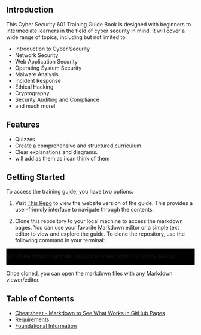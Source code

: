 <link rel="stylesheet" href="https://novaxiophi.github.io/securityplusTraining.githubpages.io/styles.css">

## Introduction

This Cyber Security 601 Training Guide Book is designed with beginners to intermediate learners in the field of cyber security in mind. It will cover a wide range of topics, including but not limited to:

- Introduction to Cyber Security
- Network Security
- Web Application Security
- Operating System Security
- Malware Analysis
- Incident Response
- Ethical Hacking
- Cryptography
- Security Auditing and Compliance
- and much more!

## Features

- Quizzes
- Create a comprehensive and structured curriculum.
- Clear explanations and diagrams.
- will add as them as i can think of them

## Getting Started

To access the training guide, you have two options:

1. Visit [This Repo](https://github.com/novaxiophi/securityplusTraining.githubpages.io) to view the website version of the guide. This provides a user-friendly interface to navigate through the contents.

2. Clone this repository to your local machine to access the markdown pages. You can use your favorite Markdown editor or a simple text editor to view and explore the guide. To clone the repository, use the following command in your terminal:

<div style="background-color:black">
<pre>
<code>
git clone https://github.com/yourusername/cyber-security-601.git
</code>
</pre>
</div>

Once cloned, you can open the markdown files with any Markdown viewer/editor.

## Table of Contents

- [Cheatsheet - Markdown to See What Works in GitHub Pages](/CheatsheetMarkdown.md)
- [Requirements](SecurityPlus/requirements.md)
- [Foundational Information](#foundational)
